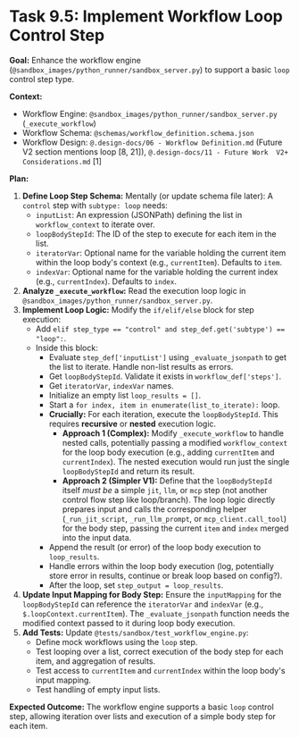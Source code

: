 # Task 9.5: Implement Workflow Loop Control Step

**Goal:** Enhance the workflow engine (`@sandbox_images/python_runner/sandbox_server.py`) to support a basic `loop` control step type.

**Context:**
- Workflow Engine: `@sandbox_images/python_runner/sandbox_server.py` (`_execute_workflow`)
- Workflow Schema: `@schemas/workflow_definition.schema.json`
- Workflow Design: `@.design-docs/06 - Workflow Definition.md` (Future V2 section mentions loop [8, 21]), `@.design-docs/11 - Future Work  V2+ Considerations.md` [1]

**Plan:**

1.  **Define Loop Step Schema:** Mentally (or update schema file later): A `control` step with `subtype: loop` needs:
    *   `inputList`: An expression (JSONPath) defining the list in `workflow_context` to iterate over.
    *   `loopBodyStepId`: The ID of the step to execute for each item in the list.
    *   `iteratorVar`: Optional name for the variable holding the current item within the loop body's context (e.g., `currentItem`). Defaults to `item`.
    *   `indexVar`: Optional name for the variable holding the current index (e.g., `currentIndex`). Defaults to `index`.
2.  **Analyze `_execute_workflow`:** Read the execution loop logic in `@sandbox_images/python_runner/sandbox_server.py`.
3.  **Implement Loop Logic:** Modify the `if/elif/else` block for step execution:
    *   Add `elif step_type == "control" and step_def.get('subtype') == "loop":`.
    *   Inside this block:
        *   Evaluate `step_def['inputList']` using `_evaluate_jsonpath` to get the list to iterate. Handle non-list results as errors.
        *   Get `loopBodyStepId`. Validate it exists in `workflow_def['steps']`.
        *   Get `iteratorVar`, `indexVar` names.
        *   Initialize an empty list `loop_results = []`.
        *   Start a `for index, item in enumerate(list_to_iterate):` loop.
        *   **Crucially:** For each iteration, execute the `loopBodyStepId`. This requires **recursive** or **nested** execution logic.
            *   **Approach 1 (Complex):** Modify `_execute_workflow` to handle nested calls, potentially passing a modified `workflow_context` for the loop body execution (e.g., adding `currentItem` and `currentIndex`). The nested execution would run just the single `loopBodyStepId` and return its result.
            *   **Approach 2 (Simpler V1):** Define that the `loopBodyStepId` itself *must be* a simple `jit`, `llm`, or `mcp` step (not another control flow step like loop/branch). The loop logic directly prepares input and calls the corresponding helper (`_run_jit_script`, `_run_llm_prompt`, or `mcp_client.call_tool`) for the body step, passing the current `item` and `index` merged into the input data.
        *   Append the result (or error) of the loop body execution to `loop_results`.
        *   Handle errors within the loop body execution (log, potentially store error in results, continue or break loop based on config?).
        *   After the loop, set `step_output = loop_results`.
4.  **Update Input Mapping for Body Step:** Ensure the `inputMapping` for the `loopBodyStepId` can reference the `iteratorVar` and `indexVar` (e.g., `$.loopContext.currentItem`). The `_evaluate_jsonpath` function needs the modified context passed to it during loop body execution.
5.  **Add Tests:** Update `@tests/sandbox/test_workflow_engine.py`:
    *   Define mock workflows using the `loop` step.
    *   Test looping over a list, correct execution of the body step for each item, and aggregation of results.
    *   Test access to `currentItem` and `currentIndex` within the loop body's input mapping.
    *   Test handling of empty input lists.

**Expected Outcome:** The workflow engine supports a basic `loop` control step, allowing iteration over lists and execution of a simple body step for each item.